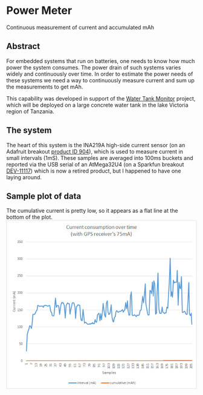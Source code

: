 # Power Meter

Continuous measurement of current and accumulated mAh

## Abstract
For embedded systems that run on batteries, one needs to know how much power the system consumes. The power drain of such systems varies widely and continuously over time. In order to estimate the power needs of these systems we need a way to continuously measure current and sum up the measurements to get mAh.

This capability was developed in support of the [Water Tank Monitor](https://github.com/tzurolo/Water-Tank-Monitor) project, which will be deployed on a large concrete water tank in the lake Victoria region of Tanzania.

## The system
The heart of this system is the INA219A high-side current sensor (on an Adafruit breakout [product ID 904](https://www.adafruit.com/product/904)), which is used to measure current in small intervals (1mS). These samples are averaged into 100ms buckets and reported via the USB serial of an AtMega32U4 (on a Sparkfun breakout [DEV-11117](https://www.sparkfun.com/products/retired/11117)) which is now a retired product, but I happened to have one laying around.

## Sample plot of data
The cumulative current is pretty low, so it appears as a flat line at the bottom of the plot.
![Sample:](https://github.com/tzurolo/Power_Meter/blob/master/SampleCurrentConsumption.png "sample output")

